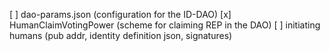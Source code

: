 [ ] dao-params.json (configuration for the ID-DAO)
[x] HumanClaimVotingPower (scheme for claiming REP in the DAO)
[ ] initiating humans (pub addr, identity definition json, signatures)
